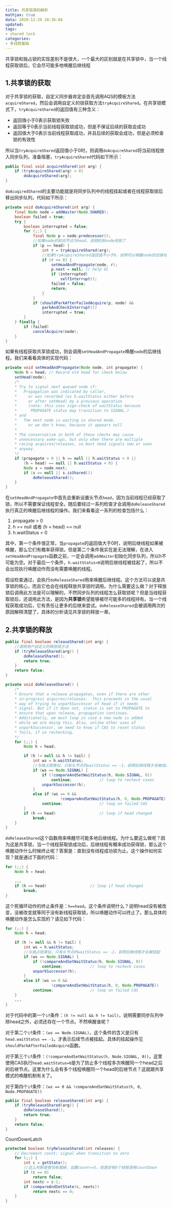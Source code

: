 ```yaml
---
title: 共享锁源码解析
mathjax: true
data: 2020-12-26 20:36:04
updated: 
tags: 
- shared lock
categories:
- 多线程基础
---
```



共享锁和独占锁的实现差别不是很大，一个最大的区别就是在共享锁中，当一个线程获取锁后，它会尽可能多地唤醒后继线程

## 1.共享锁的获取

对于共享锁的获取，自定义同步器肯定会首先调用AQS的模板方法`acquireShared`，然后会调用自定义的锁获取方法`tryAcquireShared`。在共享锁模式下，`tryAcquireShared`的返回值有三种含义：

- 返回值小于0表示获取锁失败
- 返回等于0表示当前线程获取锁成功，但是不保证后续的获取会成功
- 返回值大于0表示当前线程获取成功，并且后续的获取会成功，但是必须检查锁的有效性

所以当`tryAcquireShared`返回值小于0时，则调用`doAcquireShared`将当前线程放入同步队列，准备阻塞，`tryAcquireShared`代码如下所示：

``` java
public final void acquireShared(int arg) {
    if (tryAcquireShared(arg) < 0)
        doAcquireShared(arg);
}
```

`doAcuqiredShared`的主要功能就是将同步队列中的线程挂起或者在线程获取锁后移出同步队列，代码如下所示：

``` java
private void doAcquireShared(int arg) {
    final Node node = addWaiter(Node.SHARED);
    boolean failed = true;
    try {
        boolean interrupted = false;
        for (;;) {
            final Node p = node.predecessor();
            //如果node的前向节点为head，说明轮到node抢锁了
            if (p == head) {
                int r = tryAcquireShared(arg);
                //如果tryAcquireShared返回值不小于0，说明可以唤醒node的后继线程来获取共享锁了
                if (r >= 0) {
                    setHeadAndPropagate(node, r);
                    p.next = null; // help GC
                    if (interrupted)
                        selfInterrupt();
                    failed = false;
                    return;
                }
            }
            if (shouldParkAfterFailedAcquire(p, node) &&
                parkAndCheckInterrupt())
                interrupted = true;
        }
    } finally {
        if (failed)
            cancelAcquire(node);
    }
}
```

如果有线程获取共享锁成功，则会调用`setHeadAndPropagate`唤醒`node`的后继线程。我们来看看具体的实现代码：

``` java
private void setHeadAndPropagate(Node node, int propagate) {
    Node h = head; // Record old head for check below
    setHead(node);
    /*
    * Try to signal next queued node if:
    *   Propagation was indicated by caller,
    *     or was recorded (as h.waitStatus either before
    *     or after setHead) by a previous operation
    *     (note: this uses sign-check of waitStatus because
    *      PROPAGATE status may transition to SIGNAL.)
    * and
    *   The next node is waiting in shared mode,
    *     or we don't know, because it appears null
    *
    * The conservatism in both of these checks may cause
    * unnecessary wake-ups, but only when there are multiple
    * racing acquires/releases, so most need signals now or soon
    * anyway.
    */
    if (propagate > 0 || h == null || h.waitStatus < 0 ||
        (h = head) == null || h.waitStatus < 0) {
        Node s = node.next;
        if (s == null || s.isShared())
            doReleaseShared();
    }
}
```

在`setHeadAndPropagate`中首先会重新设置头节点`head`，因为当前线程已经获取了锁，所以不需要保证线程安全。随后要经过一系列检查才会调用`doReleaseShared`执行真正的唤醒后继线程的操作。我们来看看这一系列的检查包括什么：

1. propagate > 0
2. h == null 或者 (h = head) == null
3. h.waitStatus < 0

其中，第一个条件很正常，当`propagate`的返回值大于0时，说明后继线程如果被唤醒，那么它们有概率获得锁。但是第二个条件我实在是无法理解，在进入`setHeadAndPropagate`函数之前，一定会调用`addWaiter`初始化同步队列，所以h不可能为空。对于最后一个条件，`h.waitStatus<0`说明后继线程被挂起了，所以不会出现执行唤醒动作而没有需要唤醒的线程。

假设检查通过，会执行`doReleaseShared`用来唤醒后继线程。这个方法可以说是共享锁的核心，而且它也会在线程释放共享锁时调用。为什么需要这么做？对于释放锁后调用此方法是可以理解的，不然同步队列的线程怎么获取锁呢？但是当线程获取锁后，还调用此方法，是因为**共享锁**希望能够被尽可能多的线程持有。当一个线程获取成功后，它有责任让更多的后继来尝试。`doReleaseShared`会被调用两次的原因解释清楚了，具体的分析请见共享锁的释放一章。

## 2.共享锁的释放

``` java
public final boolean releaseShared(int arg) {
    //调用用户自定义的释放锁方法
    if (tryReleaseShared(arg)) {
        doReleaseShared();
        return true;
    }
    return false;
}

```

``` java
private void doReleaseShared() {
    /*
    * Ensure that a release propagates, even if there are other
    * in-progress acquires/releases.  This proceeds in the usual
    * way of trying to unparkSuccessor of head if it needs
    * signal. But if it does not, status is set to PROPAGATE to
    * ensure that upon release, propagation continues.
    * Additionally, we must loop in case a new node is added
    * while we are doing this. Also, unlike other uses of
    * unparkSuccessor, we need to know if CAS to reset status
    * fails, if so rechecking.
    */
    for (;;) {
        Node h = head;

        if (h != null && h != tail) {
            int ws = h.waitStatus;
            //与独占锁类似，只有头节点的waitStatus == -1，说明后继线程才会被挂起
            if (ws == Node.SIGNAL) {
                if (!compareAndSetWaitStatus(h, Node.SIGNAL, 0))
                    continue;            // loop to recheck cases
                unparkSuccessor(h);
            }
            else if (ws == 0 &&
                        !compareAndSetWaitStatus(h, 0, Node.PROPAGATE))
                continue;                // loop on failed CAS
        }
        if (h == head)                   // loop if head changed
            break;
    }
}
```

`doReleaseShared`这个函数用来唤醒尽可能多地后继线程。为什么要这么做呢？因为这是共享锁，当一个线程获取锁成功后，后继线程有概率成功获得锁，那么这个唤醒动作什么时候终止呢？答案是：直到没有线程成功锁为止。这个操作如何实现？就是通过下面的代码：

``` java
for (;;) {
    Node h = head;

    ...
    if (h == head)                   // loop if head changed
        break;
}
```

这个死循环动作的终止条件是：`h==head`。这个条件说明什么？说明head没有被改变，没被改变就等同于没有新线程获取锁，所以唤醒动作可以终止了。那么具体的唤醒动作是怎么实现的？请见如下代码：

``` java
for (;;) {
    Node h = head;

    if (h != null && h != tail) {
        int ws = h.waitStatus;
        //与独占锁类似，只有头节点的waitStatus == -1，说明后继线程才会被挂起
        if (ws == Node.SIGNAL) {
            if (!compareAndSetWaitStatus(h, Node.SIGNAL, 0))
                continue;            // loop to recheck cases
            unparkSuccessor(h);
        }
        else if (ws == 0 &&
                    !compareAndSetWaitStatus(h, 0, Node.PROPAGATE))
            continue;                // loop on failed CAS
    }
    ...
}
```

对于代码中的第一个`if`条件：`(h != null && h != tail)`，说明需要同步队列中除head之外，必须还存在一个节点。不然唤醒谁呢？

对于第二个`if`条件：`(ws == Node.SIGNAL)`，这个条件的含义是只有`head.waitStatus == -1`，才表示后续节点被挂起。具体的挂起操作见`shouldParkAfterFailedAcquire`函数。

对于第三个`if`条件：`(!compareAndSetWaitStatus(h, Node.SIGNAL, 0))`，这里使用CAS执行`head.waitStatus=0`是为了防止多个线程多次唤醒同一个head之后的后继节点。这里为什么会有多个线程唤醒同一个head的后继节点？这就跟共享模式的唤醒机制有关了。

对于第四个`if`条件：`(ws == 0 && !compareAndSetWaitStatus(h, 0, Node.PROPAGATE))`

``` java
public final boolean releaseShared(int arg) {
    if (tryReleaseShared(arg)) {
        doReleaseShared();
        return true;
    }
    return false;
}
```

CountDownLatch

``` java
protected boolean tryReleaseShared(int releases) {
    // Decrement count; signal when transition to zero
    for (;;) {
        int c = getState();
        //这么判断是害怕有傻缺，设置count==5，但是却有6个线程调用countDown
        if (c == 0)
            return false;
        int nextc = c-1;
        if (compareAndSetState(c, nextc))
            return nextc == 0;
    }
}
```
